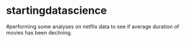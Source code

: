 # startingdatascience
#performing some analyses on netflix data to see if average duration of movies has been declining.
